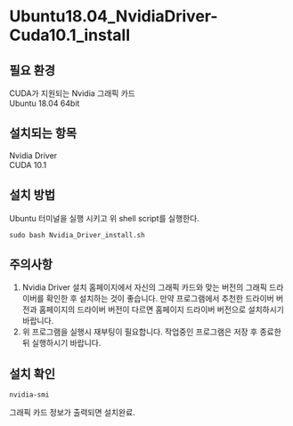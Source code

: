 # Ubuntu18.04_NvidiaDriver-Cuda10.1_install

## 필요 환경
CUDA가 지원되는 Nvidia 그래픽 카드\
Ubuntu 18.04 64bit

## 설치되는 항목
Nvidia Driver\
CUDA 10.1

## 설치 방법
Ubuntu 터미널을 실행 시키고 위 shell script를 실행한다.
~~~
sudo bash Nvidia_Driver_install.sh
~~~

## 주의사항
1. Nvidia Driver 설치 홈페이지에서 자신의 그래픽 카드와 맞는 버전의 그래픽 드라이버를 확인한 후 설치하는 것이 좋습니다. 만약 프로그램에서 추천한 드라이버 버전과 홈페이지의 드라이버 버전이 다르면 홈페이지 드라이버 버전으로 설치하시기 바랍니다.
2. 위 프로그램을 실행시 재부팅이 필요합니다. 작업중인 프로그램은 저장 후 종료한 뒤 실행하시기 바랍니다.

## 설치 확인
~~~
nvidia-smi
~~~
 그래픽 카드 정보가 출력되면 설치완료.

